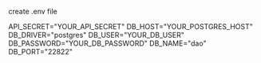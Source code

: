 create .env file

API_SECRET="YOUR_API_SECRET"
DB_HOST="YOUR_POSTGRES_HOST"
DB_DRIVER="postgres"
DB_USER="YOUR_DB_USER"
DB_PASSWORD="YOUR_DB_PASSWORD"
DB_NAME="dao"
DB_PORT="22822"

